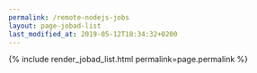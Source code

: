 ```yaml
---
permalink: /remote-nodejs-jobs
layout: page-jobad-list
last_modified_at: 2019-05-12T18:34:32+0200
---
```

{% include render_jobad_list.html permalink=page.permalink %}
